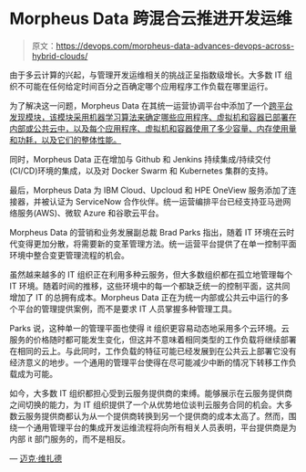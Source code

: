# Morpheus Data 跨混合云推进开发运维

> 原文：<https://devops.com/morpheus-data-advances-devops-across-hybrid-clouds/>

由于多云计算的兴起，与管理开发运维相关的挑战正呈指数级增长。大多数 IT 组织不可能在任何给定时间百分之百确定哪个应用程序工作负载在哪里运行。

为了解决这一问题，Morpheus Data 在其统一运营协调平台中添加了一个[跨平台发现模块，该模块采用机器学习算法来确定哪些应用程序、虚拟机和容器已部署在内部或公共云中，以及每个应用程序、虚拟机和容器使用了多少容量、内存使用量和功耗，以及它们的整体性能。](http://www.businesswire.com/news/home/20171116005348/en)

同时，Morpheus Data 正在增加与 Github 和 Jenkins 持续集成/持续交付(CI/CD)环境的集成，以及对 Docker Swarm 和 Kubernetes 集群的支持。

最后，Morpheus Data 为 IBM Cloud、Upcloud 和 HPE OneView 服务添加了连接器，并被认证为 ServiceNow 合作伙伴。统一运营编排平台已经支持亚马逊网络服务(AWS)、微软 Azure 和谷歌云平台。

Morpheus Data 的营销和业务发展副总裁 Brad Parks 指出，随着 IT 环境在云时代变得更加分散，将需要新的变革管理方法。统一运营平台提供了在单一控制平面环境中整合变更管理流程的机会。

虽然越来越多的 IT 组织正在利用多种云服务，但大多数组织都在孤立地管理每个 IT 环境。随着时间的推移，这些环境中的每一个都缺乏统一的控制平面，这共同增加了 IT 的总拥有成本。Morpheus Data 正在为统一内部或公共云中运行的多个平台的管理提供案例，而不是要求 IT 人员掌握多种管理工具。

Parks 说，这种单一的管理平面也使得 it 组织更容易动态地采用多个云环境。云服务的价格随时都可能发生变化，但这并不意味着相同类型的工作负载将继续部署在相同的云上。与此同时，工作负载的特征可能已经发展到在公共云上部署它没有经济意义的地步。一个通用的管理平台使得在尽可能减少中断的情况下转移工作负载成为可能。

如今，大多数 IT 组织都担心受到云服务提供商的束缚。能够展示在云服务提供商之间切换的能力，为 IT 组织提供了一个从优势地位谈判云服务合同的机会。大多数云服务提供商都认为从一个提供商转换到另一个提供商的成本太高了。然而，围绕一个通用管理平台的集成开发运维流程将向所有相关人员表明，平台提供商是为内部 it 部门服务的，而不是相反。

— [迈克·维扎德](https://devops.com/author/mike-vizard/)